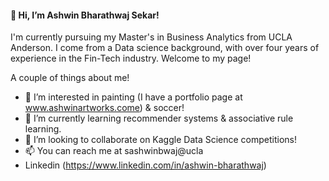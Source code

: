 #### 👋 Hi, I’m Ashwin Bharathwaj Sekar!   
I'm currently pursuing my Master's in Business Analytics from UCLA Anderson. I come from a Data science background, 
with over four years of experience in the Fin-Tech industry. Welcome to my page!

A couple of things about me!

- 👀 I’m interested in painting (I have a portfolio page at www.ashwinartworks.come) & soccer!
- 🌱 I’m currently learning recommender systems & associative rule learning.
- 💞️ I’m looking to collaborate on Kaggle Data Science competitions! 
- 📫 You can reach me at sashwinbwaj@ucla   
- Linkedin (https://www.linkedin.com/in/ashwin-bharathwaj)

<!---
sashwinbwaj/sashwinbwaj is a ✨ special ✨ repository because its `README.md` (this file) appears on your GitHub profile.
You can click the Preview link to take a look at your changes.
--->
